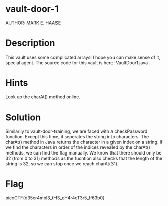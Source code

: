 # vault-door-1

AUTHOR: MARK E. HAASE

# Description
This vault uses some complicated arrays! I hope you can make sense of it, special agent. 
The source code for this vault is here: VaultDoor1.java

# Hints
Look up the charAt() method online.

# Solution
Similarily to vault-door-training, we are faced with a checkPassword function. Except this time, 
it seperates the string into characters. The charAt() method in Java returns the character in a 
given index on a string. If we find the characters in order of the indices revealed by the charAt() 
methods, we can find the flag manually. We know that there should only be 32 (from 0 to 31) methods 
as the fucntion also checks that the length of the string is 32, so we can stop once we reach charAt(31).

# Flag
picoCTF{d35cr4mbl3_tH3_cH4r4cT3r5_ff63b0}
